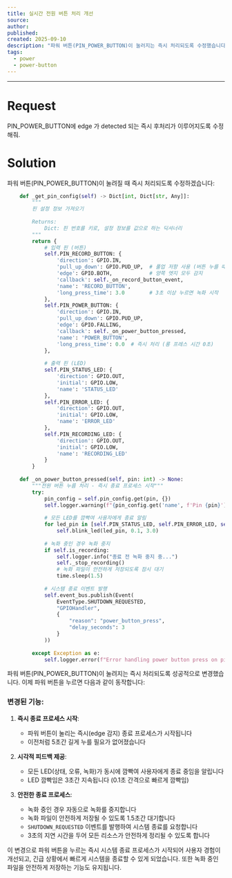 ```yaml
---
title: 실시간 전원 버튼 처리 개선
source:
author:
published:
created: 2025-09-10
description: "파워 버튼(PIN_POWER_BUTTON)이 눌러지는 즉시 처리되도록 수정했습니다. 이제 파워 버튼을 누르면 다음과 같이 동작합니다: 즉시 종료 프로세스 시작, 시각적 피드백 제공, 안전한 종료 프로세스"
tags:
  - power
  - power-button
---
```

---

# Request
PIN_POWER_BUTTON에 edge 가 detected 되는 즉시 후처리가 이루어지도록 수정해줘.

# Solution
파워 버튼(PIN_POWER_BUTTON)이 눌려질 때 즉시 처리되도록 수정하겠습니다:

```python:lumino-medison/ICG-Color/apps/apps-camera/core/gpio_handler.py
    def _get_pin_config(self) -> Dict[int, Dict[str, Any]]:
        """
        핀 설정 정보 가져오기
        
        Returns:
            Dict: 핀 번호를 키로, 설정 정보를 값으로 하는 딕셔너리
        """
        return {
            # 입력 핀 (버튼)
            self.PIN_RECORD_BUTTON: {
                'direction': GPIO.IN,
                'pull_up_down': GPIO.PUD_UP,  # 풀업 저항 사용 (버튼 누를 때 LOW)
                'edge': GPIO.BOTH,            # 양쪽 엣지 모두 감지
                'callback': self._on_record_button_event,
                'name': 'RECORD_BUTTON',
                'long_press_time': 3.0        # 3초 이상 누르면 녹화 시작
            },
            self.PIN_POWER_BUTTON: {
                'direction': GPIO.IN,
                'pull_up_down': GPIO.PUD_UP,
                'edge': GPIO.FALLING,
                'callback': self._on_power_button_pressed,
                'name': 'POWER_BUTTON',
                'long_press_time': 0.0  # 즉시 처리 (롱 프레스 시간 0초)
            },
            
            # 출력 핀 (LED)
            self.PIN_STATUS_LED: {
                'direction': GPIO.OUT,
                'initial': GPIO.LOW,
                'name': 'STATUS_LED'
            },
            self.PIN_ERROR_LED: {
                'direction': GPIO.OUT,
                'initial': GPIO.LOW,
                'name': 'ERROR_LED'
            },
            self.PIN_RECORDING_LED: {
                'direction': GPIO.OUT,
                'initial': GPIO.LOW,
                'name': 'RECORDING_LED'
            }
        }
    
    def _on_power_button_pressed(self, pin: int) -> None:
        """전원 버튼 누름 처리 - 즉시 종료 프로세스 시작"""
        try:
            pin_config = self.pin_config.get(pin, {})
            self.logger.warning(f"{pin_config.get('name', f'Pin {pin}')} 감지됨 - 즉시 종료 프로세스 시작")
            
            # 모든 LED를 깜빡여 사용자에게 종료 알림
            for led_pin in [self.PIN_STATUS_LED, self.PIN_ERROR_LED, self.PIN_RECORDING_LED]:
                self.blink_led(led_pin, 0.1, 3.0)
            
            # 녹화 중인 경우 녹화 중지
            if self.is_recording:
                self.logger.info("종료 전 녹화 중지 중...")
                self._stop_recording()
                # 녹화 파일이 안전하게 저장되도록 잠시 대기
                time.sleep(1.5)
            
            # 시스템 종료 이벤트 발행
            self.event_bus.publish(Event(
                EventType.SHUTDOWN_REQUESTED,
                "GPIOHandler",
                {
                    "reason": "power_button_press",
                    "delay_seconds": 3
                }
            ))
            
        except Exception as e:
            self.logger.error(f"Error handling power button press on pin {pin}: {e}")
```
파워 버튼(PIN_POWER_BUTTON)이 눌려지는 즉시 처리되도록 성공적으로 변경했습니다. 이제 파워 버튼을 누르면 다음과 같이 동작합니다:

### 변경된 기능:

1. **즉시 종료 프로세스 시작**:
   - 파워 버튼이 눌리는 즉시(edge 감지) 종료 프로세스가 시작됩니다
   - 이전처럼 5초간 길게 누를 필요가 없어졌습니다

2. **시각적 피드백 제공**:
   - 모든 LED(상태, 오류, 녹화)가 동시에 깜빡여 사용자에게 종료 중임을 알립니다
   - LED 깜빡임은 3초간 지속됩니다 (0.1초 간격으로 빠르게 깜빡임)

3. **안전한 종료 프로세스**:
   - 녹화 중인 경우 자동으로 녹화를 중지합니다
   - 녹화 파일이 안전하게 저장될 수 있도록 1.5초간 대기합니다
   - `SHUTDOWN_REQUESTED` 이벤트를 발행하여 시스템 종료를 요청합니다
   - 3초의 지연 시간을 두어 모든 리소스가 안전하게 정리될 수 있도록 합니다

이 변경으로 파워 버튼을 누르는 즉시 시스템 종료 프로세스가 시작되어 사용자 경험이 개선되고, 긴급 상황에서 빠르게 시스템을 종료할 수 있게 되었습니다. 또한 녹화 중인 파일을 안전하게 저장하는 기능도 유지됩니다.
